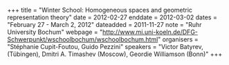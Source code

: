 +++
title = "Winter School: Homogeneous spaces and geometric representation theory"
date = 2012-02-27
enddate = 2012-03-02
dates = "February 27 - March 2, 2012"
dateadded = 2011-11-27
note = "Ruhr University Bochum"
webpage = "http://www.mi.uni-koeln.de/DFG-Schwerpunkt/wschoolbochum/wschoolbochum.html"
organisers = "Stéphanie Cupit-Foutou, Guido Pezzini"
speakers = "Victor Batyrev, (Tübingen), Dmitri A. Timashev (Moscow), Geordie Williamson (Bonn)"
+++
